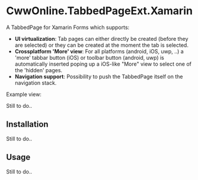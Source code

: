# CwwOnline.TabbedPageExt.Xamarin

A TabbedPage for Xamarin Forms which supports:
* **UI virtualization**: Tab pages can either directly be created (before they are selected) or they can be created at the moment the tab is selected.
* **Crossplatform 'More' view**: For all platforms (android, iOS, uwp, ..) a 'more' tabbar button (iOS) or toolbar button (android, uwp) is automatically inserted poping up a iOS-like "More" view to select one of the 'hidden' pages.
* **Navigation support**: Possibility to push the TabbedPage itself on the navigation stack. 

Example view:

Still to do..

## Installation

Still to do..

## Usage

Still to do..
